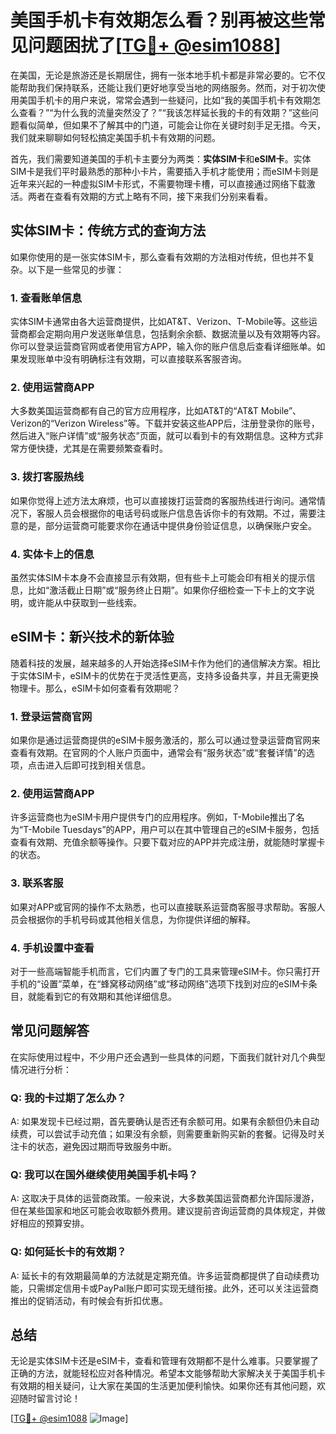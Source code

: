 # 美国手机卡有效期怎么看？别再被这些常见问题困扰了[[TG💪+ @esim1088](https://t.me/s/esim1088)]

在美国，无论是旅游还是长期居住，拥有一张本地手机卡都是非常必要的。它不仅能帮助我们保持联系，还能让我们更好地享受当地的网络服务。然而，对于初次使用美国手机卡的用户来说，常常会遇到一些疑问，比如“我的美国手机卡有效期怎么查看？”“为什么我的流量突然没了？”“我该怎样延长我的卡的有效期？”这些问题看似简单，但如果不了解其中的门道，可能会让你在关键时刻手足无措。今天，我们就来聊聊如何轻松搞定美国手机卡有效期的问题。

首先，我们需要知道美国的手机卡主要分为两类：**实体SIM卡**和**eSIM卡**。实体SIM卡是我们平时最熟悉的那种小卡片，需要插入手机才能使用；而eSIM卡则是近年来兴起的一种虚拟SIM卡形式，不需要物理卡槽，可以直接通过网络下载激活。两者在查看有效期的方式上略有不同，接下来我们分别来看看。

## 实体SIM卡：传统方式的查询方法

如果你使用的是一张实体SIM卡，那么查看有效期的方法相对传统，但也并不复杂。以下是一些常见的步骤：

### 1. 查看账单信息
实体SIM卡通常由各大运营商提供，比如AT&T、Verizon、T-Mobile等。这些运营商都会定期向用户发送账单信息，包括剩余余额、数据流量以及有效期等内容。你可以登录运营商官网或者使用官方APP，输入你的账户信息后查看详细账单。如果发现账单中没有明确标注有效期，可以直接联系客服咨询。

### 2. 使用运营商APP
大多数美国运营商都有自己的官方应用程序，比如AT&T的“AT&T Mobile”、Verizon的“Verizon Wireless”等。下载并安装这些APP后，注册登录你的账号，然后进入“账户详情”或“服务状态”页面，就可以看到卡的有效期信息。这种方式非常方便快捷，尤其是在需要频繁查看时。

### 3. 拨打客服热线
如果你觉得上述方法太麻烦，也可以直接拨打运营商的客服热线进行询问。通常情况下，客服人员会根据你的电话号码或账户信息告诉你卡的有效期。不过，需要注意的是，部分运营商可能要求你在通话中提供身份验证信息，以确保账户安全。

### 4. 实体卡上的信息
虽然实体SIM卡本身不会直接显示有效期，但有些卡上可能会印有相关的提示信息，比如“激活截止日期”或“服务终止日期”。如果你仔细检查一下卡上的文字说明，或许能从中获取到一些线索。

## eSIM卡：新兴技术的新体验

随着科技的发展，越来越多的人开始选择eSIM卡作为他们的通信解决方案。相比于实体SIM卡，eSIM卡的优势在于灵活性更高，支持多设备共享，并且无需更换物理卡。那么，eSIM卡如何查看有效期呢？

### 1. 登录运营商官网
如果你是通过运营商提供的eSIM卡服务激活的，那么可以通过登录运营商官网来查看有效期。在官网的个人账户页面中，通常会有“服务状态”或“套餐详情”的选项，点击进入后即可找到相关信息。

### 2. 使用运营商APP
许多运营商也为eSIM卡用户提供专门的应用程序。例如，T-Mobile推出了名为“T-Mobile Tuesdays”的APP，用户可以在其中管理自己的eSIM卡服务，包括查看有效期、充值余额等操作。只要下载对应的APP并完成注册，就能随时掌握卡的状态。

### 3. 联系客服
如果对APP或官网的操作不太熟悉，也可以直接联系运营商客服寻求帮助。客服人员会根据你的手机号码或其他相关信息，为你提供详细的解释。

### 4. 手机设置中查看
对于一些高端智能手机而言，它们内置了专门的工具来管理eSIM卡。你只需打开手机的“设置”菜单，在“蜂窝移动网络”或“移动网络”选项下找到对应的eSIM卡条目，就能看到它的有效期和其他详细信息。

## 常见问题解答

在实际使用过程中，不少用户还会遇到一些具体的问题，下面我们就针对几个典型情况进行分析：

### Q: 我的卡过期了怎么办？
A: 如果发现卡已经过期，首先要确认是否还有余额可用。如果有余额但仍未自动续费，可以尝试手动充值；如果没有余额，则需要重新购买新的套餐。记得及时关注卡的状态，避免因过期而导致服务中断。

### Q: 我可以在国外继续使用美国手机卡吗？
A: 这取决于具体的运营商政策。一般来说，大多数美国运营商都允许国际漫游，但在某些国家和地区可能会收取额外费用。建议提前咨询运营商的具体规定，并做好相应的预算安排。

### Q: 如何延长卡的有效期？
A: 延长卡的有效期最简单的方法就是定期充值。许多运营商都提供了自动续费功能，只需绑定信用卡或PayPal账户即可实现无缝衔接。此外，还可以关注运营商推出的促销活动，有时候会有折扣优惠。

## 总结

无论是实体SIM卡还是eSIM卡，查看和管理有效期都不是什么难事。只要掌握了正确的方法，就能轻松应对各种情况。希望本文能够帮助大家解决关于美国手机卡有效期的相关疑问，让大家在美国的生活更加便利愉快。如果你还有其他问题，欢迎随时留言讨论！

[[TG💪+ @esim1088](https://t.me/s/esim1088) ![Image](https://i.postimg.cc/4NQfJmqS/Snipaste-2025-05-13-00-14-12.png)]